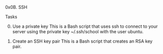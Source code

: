 0x0B. SSH

Tasks

0. Use a private key
This is a Bash script that uses ssh to connect to your server using the private key ~/.ssh/school with the user ubuntu.

1. Create an SSH key pair
This is a Bash script that creates an RSA key pair.
